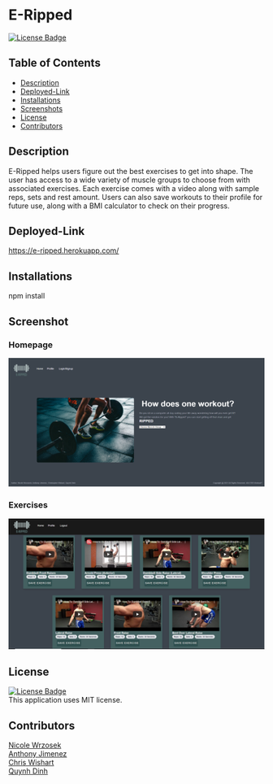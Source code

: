 # E-Ripped

[![License Badge](https://img.shields.io/static/v1?label=License&message=MIT&color=blue&?style=plastic&link=https://choosealicense.com/licenses/mit/)](https://choosealicense.com/licenses/mit/)

  ## Table of Contents
  - [Description](#Description)
  - [Deployed-Link](#Deployed-Link)
  - [Installations](#Installations)
  - [Screenshots](#Screenshots)
  - [License](#License)
  - [Contributors](#Contributors)

  ## Description
  E-Ripped helps users figure out the best exercises to get into shape. The user has access to a wide variety of muscle groups to choose from with associated exercises. Each exercise comes with a video along with sample reps, sets and rest amount. Users can also save workouts to their profile for future use, along with a BMI calculator to check on their progress.
  
  ## Deployed-Link
  https://e-ripped.herokuapp.com/

  ## Installations
  npm install

  ## Screenshot

  ### Homepage
  ![](https://github.com/Dominiscus1/Workout/blob/515fe65dd721e547c16e7188a5210222d581bec1/client/public/homepage_ss.png)

  ### Exercises
  ![](https://github.com/Dominiscus1/Workout/blob/515fe65dd721e547c16e7188a5210222d581bec1/client/public/exercises.png)

  ## License
[![License Badge](https://img.shields.io/static/v1?label=License&message=MIT&color=blue&?style=plastic&link=https://choosealicense.com/licenses/mit/)](https://choosealicense.com/licenses/mit/)
  </br>
  This application uses MIT license. 

  ## Contributors
  [Nicole Wrzosek](https://github.com/NicoleWrz)
  </br>
  [Anthony Jimenez](https://github.com/Dominiscus1)
  </br>
  [Chris Wishart](https://github.com/Cwishart203)
  </br>
  [Quynh Dinh](https://github.com/quynhndinh)
